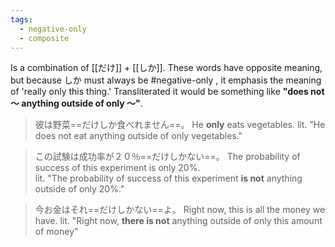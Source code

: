 ```yaml
---
tags:
  - negative-only
  - composite
---
```

Is a combination of [[だけ]] + [[しか]].
These words have opposite meaning, but because しか must always be #negative-only , it emphasis the meaning of 'really only this thing.'
Transliterated it would be something like **"does not 〜 anything outside of only 〜"**.

>彼は野菜==だけしか食べれません==。
>He **only** eats vegetables.
>lit. "He does not eat anything outside of only vegetables."

>この試験は成功率が２０％==だけしかない==。
>The probability of success of this experiment is only 20%.  
>lit. "The probability of success of this experiment **is not** anything outside of only 20%."

>今お金はそれ==だけしかない==よ。
>Right now, this is all the money we have.
>lit. "Right now, **there is not** anything outside of only this amount of money"